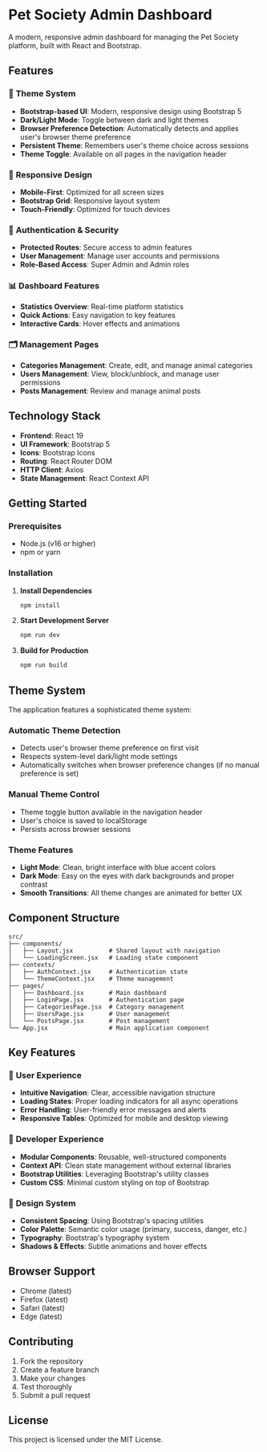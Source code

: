 # Pet Society Admin Dashboard

A modern, responsive admin dashboard for managing the Pet Society platform, built with React and Bootstrap.

## Features

### 🎨 **Theme System**
- **Bootstrap-based UI**: Modern, responsive design using Bootstrap 5
- **Dark/Light Mode**: Toggle between dark and light themes
- **Browser Preference Detection**: Automatically detects and applies user's browser theme preference
- **Persistent Theme**: Remembers user's theme choice across sessions
- **Theme Toggle**: Available on all pages in the navigation header

### 📱 **Responsive Design**
- **Mobile-First**: Optimized for all screen sizes
- **Bootstrap Grid**: Responsive layout system
- **Touch-Friendly**: Optimized for touch devices

### 🔐 **Authentication & Security**
- **Protected Routes**: Secure access to admin features
- **User Management**: Manage user accounts and permissions
- **Role-Based Access**: Super Admin and Admin roles

### 📊 **Dashboard Features**
- **Statistics Overview**: Real-time platform statistics
- **Quick Actions**: Easy navigation to key features
- **Interactive Cards**: Hover effects and animations

### 🗂️ **Management Pages**
- **Categories Management**: Create, edit, and manage animal categories
- **Users Management**: View, block/unblock, and manage user permissions
- **Posts Management**: Review and manage animal posts

## Technology Stack

- **Frontend**: React 19
- **UI Framework**: Bootstrap 5
- **Icons**: Bootstrap Icons
- **Routing**: React Router DOM
- **HTTP Client**: Axios
- **State Management**: React Context API

## Getting Started

### Prerequisites
- Node.js (v16 or higher)
- npm or yarn

### Installation

1. **Install Dependencies**
   ```bash
   npm install
   ```

2. **Start Development Server**
   ```bash
   npm run dev
   ```

3. **Build for Production**
   ```bash
   npm run build
   ```

## Theme System

The application features a sophisticated theme system:

### Automatic Theme Detection
- Detects user's browser theme preference on first visit
- Respects system-level dark/light mode settings
- Automatically switches when browser preference changes (if no manual preference is set)

### Manual Theme Control
- Theme toggle button available in the navigation header
- User's choice is saved to localStorage
- Persists across browser sessions

### Theme Features
- **Light Mode**: Clean, bright interface with blue accent colors
- **Dark Mode**: Easy on the eyes with dark backgrounds and proper contrast
- **Smooth Transitions**: All theme changes are animated for better UX

## Component Structure

```
src/
├── components/
│   ├── Layout.jsx          # Shared layout with navigation
│   └── LoadingScreen.jsx   # Loading state component
├── contexts/
│   ├── AuthContext.jsx     # Authentication state
│   └── ThemeContext.jsx    # Theme management
├── pages/
│   ├── Dashboard.jsx       # Main dashboard
│   ├── LoginPage.jsx       # Authentication page
│   ├── CategoriesPage.jsx  # Category management
│   ├── UsersPage.jsx       # User management
│   └── PostsPage.jsx       # Post management
└── App.jsx                 # Main application component
```

## Key Features

### 🎯 **User Experience**
- **Intuitive Navigation**: Clear, accessible navigation structure
- **Loading States**: Proper loading indicators for all async operations
- **Error Handling**: User-friendly error messages and alerts
- **Responsive Tables**: Optimized for mobile and desktop viewing

### 🔧 **Developer Experience**
- **Modular Components**: Reusable, well-structured components
- **Context API**: Clean state management without external libraries
- **Bootstrap Utilities**: Leveraging Bootstrap's utility classes
- **Custom CSS**: Minimal custom styling on top of Bootstrap

### 🎨 **Design System**
- **Consistent Spacing**: Using Bootstrap's spacing utilities
- **Color Palette**: Semantic color usage (primary, success, danger, etc.)
- **Typography**: Bootstrap's typography system
- **Shadows & Effects**: Subtle animations and hover effects

## Browser Support

- Chrome (latest)
- Firefox (latest)
- Safari (latest)
- Edge (latest)

## Contributing

1. Fork the repository
2. Create a feature branch
3. Make your changes
4. Test thoroughly
5. Submit a pull request

## License

This project is licensed under the MIT License.
